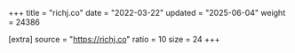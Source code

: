 +++
title = "richj.co"
date = "2022-03-22"
updated = "2025-06-04"
weight = 24386

[extra]
source = "https://richj.co"
ratio = 10
size = 24
+++
